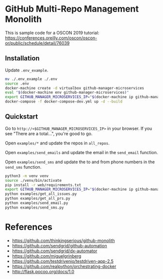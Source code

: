 # GitHub Multi-Repo Management Monolith

This is sample code for a OSCON 2019 tutorial: https://conferences.oreilly.com/oscon/oscon-or/public/schedule/detail/76039

## Installation

Update `.env_example`.

```bash
mv ./.env_example ./.env
source .env
docker-machine create -d virtualbox github-manager-microservices
eval "$(docker-machine env github-manager-microservices)"
export GITHUB_MANAGER_MICROSERVICES_IP="$(docker-machine ip github-manager-microservices)"
docker-compose -f docker-compose-dev.yml up -d --build
```

## Quickstart

Go to `http://<$GITHUB_MANAGER_MICROSERVICES_IP>` in your browser. If you see "There are a total...", you're good to go.

Open `examples/*` and update the repos in `all_repos`.

Open `examples/send_emails` and update the email in the `send_email` function.

Open `examples/send_sms` and update the to and from phone numbers in the `send_sms` function.

```bash
python3 -m venv venv
source ./venv/bin/activate
pip install -r web/requirements.txt
export GITHUB_MANAGER_MICROSERVICES_IP="$(docker-machine ip github-manager-microservices)"
python examples/get_all_issues.py
python examples/get_all_prs.py
python examples/send_email.py
python examples/send_sms.py
```

# References
* https://github.com/thinkingserious/github-monolith
* https://github.com/sendgrid/github-automation
* https://github.com/sendgrid/dx-automator
* https://github.com/miguelgrinberg
* https://github.com/testdrivenio/testdriven-app-2.5
* https://github.com/realpython/orchestrating-docker
* http://flask.pocoo.org/docs/1.0